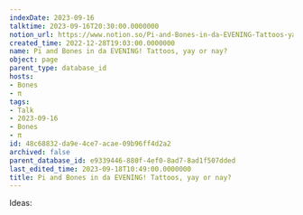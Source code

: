 ```yaml
---
indexDate: 2023-09-16
talktime: 2023-09-16T20:30:00.0000000
notion_url: https://www.notion.so/Pi-and-Bones-in-da-EVENING-Tattoos-yay-or-nay-48c68832da9e4ce7acae09b96ff4d2a2
created_time: 2022-12-28T19:03:00.0000000
name: Pi and Bones in da EVENING! Tattoos, yay or nay?
object: page
parent_type: database_id
hosts:
- Bones
- π
tags:
- Talk
- 2023-09-16
- Bones
- π
id: 48c68832-da9e-4ce7-acae-09b96ff4d2a2
archived: false
parent_database_id: e9339446-880f-4ef0-8ad7-8ad1f507dded
last_edited_time: 2023-09-18T10:49:00.0000000
title: Pi and Bones in da EVENING! Tattoos, yay or nay?
---
```


Ideas:
























